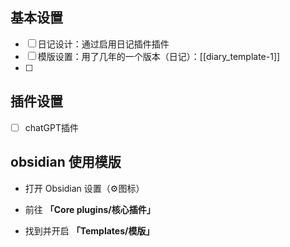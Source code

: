 ## 基本设置

- [ ] 日记设计：通过启用日记插件插件
- [ ] 模版设置：用了几年的一个版本（日记）：[[diary_template-1]]
- [ ] 

## 插件设置

- [ ] chatGPT插件


## obsidian 使用模版

- 打开 Obsidian 设置（⚙️图标）
    
- 前往 **「Core plugins/核心插件」**
    
- 找到并开启 **「Templates/模版」**


